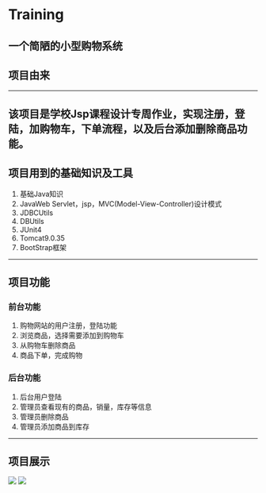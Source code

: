 # Training
一个简陋的小型购物系统
---
## 项目由来
---
该项目是学校Jsp课程设计专周作业，实现注册，登陆，加购物车，下单流程，以及后台添加删除商品功能。
---
## 项目用到的基础知识及工具

1. 基础Java知识
2. JavaWeb Servlet，jsp，MVC(Model-View-Controller)设计模式
3. JDBCUtils
4. DBUtils
5. JUnit4
6. Tomcat9.0.35
7. BootStrap框架
---

## 项目功能
### 前台功能
1. 购物网站的用户注册，登陆功能
2. 浏览商品，选择需要添加到购物车
3. 从购物车删除商品
4. 商品下单，完成购物
### 后台功能
1. 后台用户登陆
2. 管理员查看现有的商品，销量，库存等信息
3. 管理员删除商品
4. 管理员添加商品到库存
---

## 项目展示
![](https://i.loli.net/2020/06/20/DEbw2zcasXU36eC.png)
![](https://i.loli.net/2020/06/20/waWbKv9CBiX4Dyx.png)
